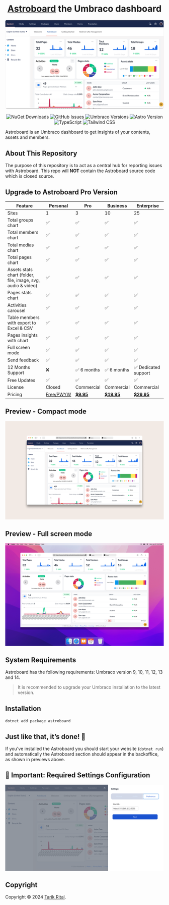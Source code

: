 <h1 align=center><a target="_blank" href="https://www.tarikrital.website/store">Astroboard</a> the Umbraco dashboard</h1>

![image](public/images/compact-mode-window.png)

<div align="center">

![NuGet Downloads](https://img.shields.io/nuget/dt/astroboard?label=NuGet%20Downloads)
![GitHub Issues](https://img.shields.io/github/issues/wpplumber/astroboard)
![Umbraco Versions](https://img.shields.io/badge/Umbraco-9%20|%2010%20|%2011%20|%2012%20|%2013%20|%2014-blue)
![Astro Version](https://img.shields.io/badge/Astro-4.9.2-blue)
![TypeScript](https://img.shields.io/badge/TypeScript-5.4.5-blue)
![Tailwind CSS](https://img.shields.io/badge/Tailwind_CSS-3.4.3-blue)

</div>

Astroboard is an Umbraco dashboard to get insights of your contents, assets and members.

## About This Repository

The purpose of this repository is to act as a central hub for reporting issues with Astroboard. This repo will **NOT** contain the Astroboard source code which is closed source.

## Upgrade to Astroboard Pro Version

<!-- prettier-ignore -->
| Feature | Personal | Pro | Business | Enterprise |
| --- | ------ | --- | --- | --- |
| Sites | 1  | 3 | 10 | 25 |
| Total groups chart | ✅  | ✅ | ✅ | ✅ |
| Total members chart | ✅  | ✅ | ✅ | ✅ |
| Total medias chart   | ✅  | ✅ | ✅ | ✅ |
| Total pages chart | ✅  | ✅ | ✅ | ✅ |
| Assets stats chart (folder, file, image, svg, audio & video) | ✅  | ✅ | ✅ | ✅ |
| Pages stats chart | ✅  | ✅ | ✅ | ✅ |
| Activities carousel | ✅| ✅ | ✅ | ✅ |
| Table members with export to Excel & CSV | ✅ | ✅ | ✅ | ✅ |
| Pages insights with chart | ✅  | ✅ | ✅ | ✅ |
| Full screen mode | ✅  | ✅ | ✅ | ✅ |
| Send feedback | ✅  | ✅ | ✅ | ✅ |
| 12 Months Support| ❌  | ✅ 6 months | ✅ 6 months | ✅ Dedicated support |
| Free Updates     | ✅  | ✅  | ✅ | ✅ |
| License         | Closed | Commercial | Commercial | Commercial |
| Pricing| [Free/PWYW](https://tarikrital.gumroad.com/l/astroboard?option=iqmIJBlJAVxWr1gMiwCKnQ%3D%3D&_gl=1*1au180a*_ga*NDkyNzE4OTYyLjE3MjEzODI4MjA.*_ga_6LJN6D94N6*MTcyMzIwMDU1Mi4xOS4xLjE3MjMyMDA2MTQuMC4wLjA.) | [**$9.95**](https://tarikrital.gumroad.com/l/astroboard?option=PHLq1RZ0jxkf63eUyjo0iA%3D%3D&_gl=1*queohq*_ga*NDkyNzE4OTYyLjE3MjEzODI4MjA.*_ga_6LJN6D94N6*MTcyMzIwMDU1Mi4xOS4xLjE3MjMyMDA2MTQuMC4wLjA.) | [**$19.95**](https://tarikrital.gumroad.com/l/astroboard?option=8GvDW8_FKUNklwDN7sWGTQ%3D%3D&_gl=1*1962lg*_ga*NDkyNzE4OTYyLjE3MjEzODI4MjA.*_ga_6LJN6D94N6*MTcyMzIwMDU1Mi4xOS4xLjE3MjMyMDA2MTQuMC4wLjA.) | [**$29.95**](https://tarikrital.gumroad.com/l/astroboard?option=z4Dw0INXh0MUEZqk99vX6w%3D%3D&_gl=1*1962lg*_ga*NDkyNzE4OTYyLjE3MjEzODI4MjA.*_ga_6LJN6D94N6*MTcyMzIwMDU1Mi4xOS4xLjE3MjMyMDA2MTQuMC4wLjA.) |

## Preview - Compact mode

![astroboard compact mode](public/images/astroboard-compact-mode.png)

## Preview - Full screen mode

![astroboard fullscreen mode](public/images/mac-astroboard-fullscreen-mode.png)

## System Requirements
Astroboard has the following requirements:
Umbraco version 9, 10, 11, 12, 13 and 14.

>It is recommended to upgrade your Umbraco installation to the latest version.


## Installation

`dotnet add package astroboard`

## Just like that, it’s done! 🎉
If you've installed the Astroboard you should start your website (`dotnet run`) and automatically the Astroboard section should appear in the backoffice, as shown in previews above.

## 🚨 Important: Required Settings Configuration
![astroboard settings](public/images/astroboard-settings-screen.png)

## Copyright

Copyright © 2024 [Tarik Rital](https://www.tarikrital.website/store/).